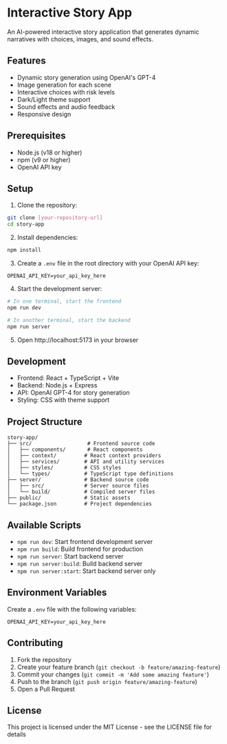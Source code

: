 # Interactive Story App

An AI-powered interactive story application that generates dynamic narratives with choices, images, and sound effects.

## Features

- Dynamic story generation using OpenAI's GPT-4
- Image generation for each scene
- Interactive choices with risk levels
- Dark/Light theme support
- Sound effects and audio feedback
- Responsive design

## Prerequisites

- Node.js (v18 or higher)
- npm (v9 or higher)
- OpenAI API key

## Setup

1. Clone the repository:

```bash
git clone [your-repository-url]
cd story-app
```

2. Install dependencies:

```bash
npm install
```

3. Create a `.env` file in the root directory with your OpenAI API key:

```env
OPENAI_API_KEY=your_api_key_here
```

4. Start the development server:

```bash
# In one terminal, start the frontend
npm run dev

# In another terminal, start the backend
npm run server
```

5. Open http://localhost:5173 in your browser

## Development

- Frontend: React + TypeScript + Vite
- Backend: Node.js + Express
- API: OpenAI GPT-4 for story generation
- Styling: CSS with theme support

## Project Structure

```
story-app/
├── src/                  # Frontend source code
│   ├── components/       # React components
│   ├── context/         # React context providers
│   ├── services/        # API and utility services
│   ├── styles/          # CSS styles
│   └── types/           # TypeScript type definitions
├── server/              # Backend source code
│   ├── src/             # Server source files
│   └── build/           # Compiled server files
├── public/              # Static assets
└── package.json         # Project dependencies
```

## Available Scripts

- `npm run dev`: Start frontend development server
- `npm run build`: Build frontend for production
- `npm run server`: Start backend server
- `npm run server:build`: Build backend server
- `npm run server:start`: Start backend server only

## Environment Variables

Create a `.env` file with the following variables:

```env
OPENAI_API_KEY=your_api_key_here
```

## Contributing

1. Fork the repository
2. Create your feature branch (`git checkout -b feature/amazing-feature`)
3. Commit your changes (`git commit -m 'Add some amazing feature'`)
4. Push to the branch (`git push origin feature/amazing-feature`)
5. Open a Pull Request

## License

This project is licensed under the MIT License - see the LICENSE file for details
